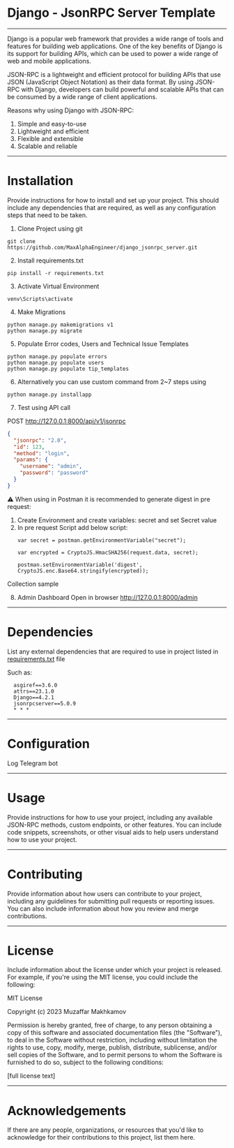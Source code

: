 # Django - JsonRPC Server Template

---
Django is a popular web framework that provides a wide range of tools and features for building web applications. One of
the key benefits of Django is its support for building APIs, which can be used to power a wide range of web and mobile
applications.

JSON-RPC is a lightweight and efficient protocol for building APIs that use JSON (JavaScript Object Notation) as their
data format. By using JSON-RPC with Django, developers can build powerful and scalable APIs that can be consumed by a
wide range of client applications.

Reasons why using Django with JSON-RPC:

1. Simple and easy-to-use
2. Lightweight and efficient
3. Flexible and extensible
4. Scalable and reliable

---

# Installation

Provide instructions for how to install and set up your project. This should include any dependencies that are required,
as well as any configuration steps that need to be taken.

1. Clone Project using git

```commandline
git clone https://github.com/MaxAlphaEngineer/django_jsonrpc_server.git
```

2. Install requirements.txt

```commandline
pip install -r requirements.txt
```

3. Activate Virtual Environment

```commandline
venv\Scripts\activate
```

4. Make Migrations

```commandline
python manage.py makemigrations v1
python manage.py migrate
```

5. Populate Error codes, Users and Technical Issue Templates

```commandline
python manage.py populate errors
python manage.py populate users
python manage.py populate tip_templates
```

6. Alternatively you can use custom command from 2~7 steps using

```commandline
python manage.py installapp 
```

7. Test using API call

POST http://127.0.0.1:8000/api/v1/jsonrpc

```json
{
  "jsonrpc": "2.0",
  "id": 123,
  "method": "login",
  "params": {
    "username": "admin",
    "password": "password"
  }
}
```

⚠️ When using in Postman it is recommended to generate digest in pre request:
1. Create Environment and create variables: secret and set Secret value
2. In pre request Script add below script:
   ```
   var secret = postman.getEnvironmentVariable("secret");
   
   var encrypted = CryptoJS.HmacSHA256(request.data, secret);
   
   postman.setEnvironmentVariable('digest', CryptoJS.enc.Base64.stringify(encrypted));
   ```

Collection sample

8. Admin Dashboard
   Open in browser http://127.0.0.1:8000/admin

---

# Dependencies

List any external dependencies that are required to use in project listed in [requirements.txt](requirements.txt) file

Such as:

      asgiref==3.6.0
      attrs==23.1.0
      Django==4.2.1
      jsonrpcserver==5.0.9
      * * *

---

# Configuration

Log 
Telegram bot 

---

# Usage

Provide instructions for how to use your project, including any available JSON-RPC methods, custom endpoints, or other
features. You can include code snippets, screenshots, or other visual aids to help users understand how to use your
project.

---

# Contributing

Provide information about how users can contribute to your project, including any guidelines for submitting pull
requests or reporting issues. You can also include information about how you review and merge contributions.

---

# License

Include information about the license under which your project is released. For example, if you're using the MIT
license, you could include the following:

MIT License

Copyright (c) 2023 Muzaffar Makhkamov

Permission is hereby granted, free of charge, to any person obtaining a copy of this software and associated
documentation files (the "Software"), to deal in the Software without restriction, including without limitation the
rights to use, copy, modify, merge, publish, distribute, sublicense, and/or sell copies of the Software, and to permit
persons to whom the Software is furnished to do so, subject to the following conditions:

[full license text]

---

# Acknowledgements

If there are any people, organizations, or resources that you'd like to acknowledge for their contributions to this
project, list them here.
